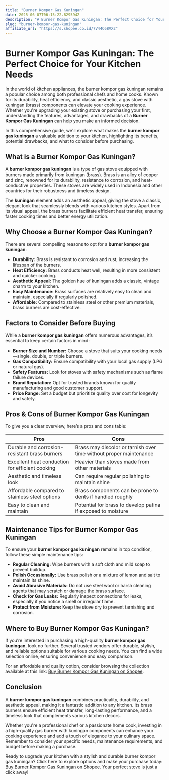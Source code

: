 ```yaml
---
title: "Burner Kompor Gas Kuningan"
date: 2025-06-07T06:15:22.829594Z
description: "# Burner Kompor Gas Kuningan: The Perfect Choice for Your Kitchen Needs..."
slug: "burner-kompor-gas-kuningan"
affiliate_url: "https://s.shopee.co.id/7V44C68VX2"
---
```

# Burner Kompor Gas Kuningan: The Perfect Choice for Your Kitchen Needs

In the world of kitchen appliances, the burner kompor gas kuningan remains a popular choice among both professional chefs and home cooks. Known for its durability, heat efficiency, and classic aesthetic, a gas stove with kuningan (brass) components can elevate your cooking experience. Whether you're upgrading your existing stove or purchasing your first, understanding the features, advantages, and drawbacks of a **Burner Kompor Gas Kuningan** can help you make an informed decision.

In this comprehensive guide, we'll explore what makes the **burner kompor gas kuningan** a valuable addition to your kitchen, highlighting its benefits, potential drawbacks, and what to consider before purchasing.

## What is a Burner Kompor Gas Kuningan?

A **burner kompor gas kuningan** is a type of gas stove equipped with burners made primarily from kuningan (brass). Brass is an alloy of copper and zinc, renowned for its durability, resistance to corrosion, and heat-conductive properties. These stoves are widely used in Indonesia and other countries for their robustness and timeless design.

The **kuningan** element adds an aesthetic appeal, giving the stove a classic, elegant look that seamlessly blends with various kitchen styles. Apart from its visual appeal, the brass burners facilitate efficient heat transfer, ensuring faster cooking times and better energy utilization.

## Why Choose a Burner Kompor Gas Kuningan?

There are several compelling reasons to opt for a **burner kompor gas kuningan**:

- **Durability:** Brass is resistant to corrosion and rust, increasing the lifespan of the burners.
- **Heat Efficiency:** Brass conducts heat well, resulting in more consistent and quicker cooking.
- **Aesthetic Appeal:** The golden hue of kuningan adds a classic, vintage charm to your kitchen.
- **Easy Maintenance:** Brass surfaces are relatively easy to clean and maintain, especially if regularly polished.
- **Affordable:** Compared to stainless steel or other premium materials, brass burners are cost-effective.

## Factors to Consider Before Buying

While a **burner kompor gas kuningan** offers numerous advantages, it’s essential to keep certain factors in mind:

- **Burner Size and Number:** Choose a stove that suits your cooking needs—single, double, or triple burners.
- **Gas Compatibility:** Ensure compatibility with your local gas supply (LPG or natural gas).
- **Safety Features:** Look for stoves with safety mechanisms such as flame failure devices.
- **Brand Reputation:** Opt for trusted brands known for quality manufacturing and good customer support.
- **Price Range:** Set a budget but prioritize quality over cost for longevity and safety.

## Pros & Cons of Burner Kompor Gas Kuningan

To give you a clear overview, here’s a pros and cons table:

| **Pros**                                   | **Cons**                                  |
|--------------------------------------------|-------------------------------------------|
| Durable and corrosion-resistant brass burners | Brass may discolor or tarnish over time without proper maintenance |
| Excellent heat conduction for efficient cooking | Heavier than stoves made from other materials |
| Aesthetic and timeless look               | Can require regular polishing to maintain shine |
| Affordable compared to stainless steel options | Brass components can be prone to dents if handled roughly |
| Easy to clean and maintain                | Potential for brass to develop patina if exposed to moisture |

## Maintenance Tips for Burner Kompor Gas Kuningan

To ensure your **burner kompor gas kuningan** remains in top condition, follow these simple maintenance tips:

- **Regular Cleaning:** Wipe burners with a soft cloth and mild soap to prevent buildup.
- **Polish Occasionally:** Use brass polish or a mixture of lemon and salt to maintain its shine.
- **Avoid Abrasive Materials:** Do not use steel wool or harsh cleaning agents that may scratch or damage the brass surface.
- **Check for Gas Leaks:** Regularly inspect connections for leaks, especially if you notice a smell or irregular flame.
- **Protect from Moisture:** Keep the stove dry to prevent tarnishing and corrosion.

## Where to Buy Burner Kompor Gas Kuningan?

If you’re interested in purchasing a high-quality **burner kompor gas kuningan**, look no further. Several trusted vendors offer durable, stylish, and reliable options suitable for various cooking needs. You can find a wide selection online, ensuring convenience and easy comparison.

For an affordable and quality option, consider browsing the collection available at this link: [Buy Burner Kompor Gas Kuningan on Shopee](https://s.shopee.co.id/7V44C68VX2).

## Conclusion

A **burner kompor gas kuningan** combines practicality, durability, and aesthetic appeal, making it a fantastic addition to any kitchen. Its brass burners ensure efficient heat transfer, long-lasting performance, and a timeless look that complements various kitchen decors.

Whether you're a professional chef or a passionate home cook, investing in a high-quality gas burner with kuningan components can enhance your cooking experience and add a touch of elegance to your culinary space. Remember to consider your specific needs, maintenance requirements, and budget before making a purchase.

Ready to upgrade your kitchen with a stylish and durable burner kompor gas kuningan? Click here to explore options and make your purchase today: [Buy Burner Kompor Gas Kuningan on Shopee](https://s.shopee.co.id/7V44C68VX2). Your perfect stove is just a click away!